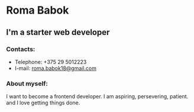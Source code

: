 # Roma Babok
## I'm a starter web developer
### Сontacts: 
*  Telephone: +375 29 5012223 
*  I-mail: roma.babok18@gmail.com
### About myself: 
I want to become a frontend developer.
I am aspiring, persevering, patient. and I love getting things done.
